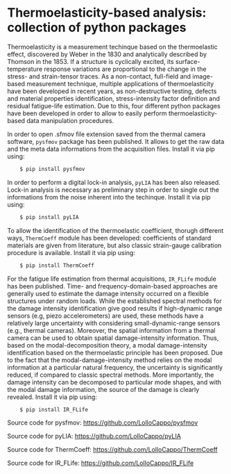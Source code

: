 # Thermoelasticity-based analysis: collection of python packages

Thermoelasticity is a measurement techinque based on the thermoelastic effect, discovered by Weber in the 1830 and analytically described by Thomson in the 1853. If a structure is cyclically excited, its surface-temperature response variations are proportional to the change in the stress- and strain-tensor traces. As a non-contact, full-field and image-based measurement technique, multiple applications of thermoelasticity have been developed in recent years, as non-destructive testing, defects and material properties identification, stress-intensity factor definition and residual fatigue-life estimation. Due to this, four different python packages have been developed in order to allow to easily perform thermoelasticity-based data manipulation procedures.

In order to open .sfmov file extension saved from the thermal camera software, `pysfmov` package has been published. It allows to get the raw data and the meta data informations from the acquisition files. Install it via pip using:
```python
    $ pip install pysfmov
```	
In order to perform a digital lock-in analysis, `pyLIA` has been also released. Lock-in analysis is necessary as preliminary step in order to single out the informations from the noise inherent into the techinque. Install it via pip using:
```python
    $ pip install pyLIA
```	
To allow the identification of the thermoelastic coefficient, thorugh different ways, `ThermCoeff` module has been developed: coefficients of standard materials are given from literature, but also classic strain-gauge calibration procedure is available. Install it via pip using:
```python
    $ pip install ThermCoeff
```	
For the fatigue life estimation from thermal acquisitions, `IR_FLife` module has been published. Time- and frequency-domain-based approaches are generally used to estimate the damage intensity occurred on a flexible structures under random loads. While the established spectral methods for the damage intensity identification give good results if high-dynamic range sensors (e.g, piezo accelerometers) are used, these methods have a relatively large uncertainty with considering small-dynamic-range sensors (e.g., thermal cameras). Moreover, the spatial information from a thermal camera can be used to obtain spatial damage-intensity information. Thus, based on the modal-decomposition theory, a modal damage-intensity identification based on the thermoelastic principle has been proposed. Due to the fact that the modal-damage-intensity method relies on the modal information at a particular natural frequency, the uncertainty is significantly reduced, if compared to classic spectral methods. More importantly, the damage intensity can be decomposed to particular mode shapes, and with the modal damage information, the source of the damage is clearly revealed. Install it via pip using:
```python
    $ pip install IR_FLife
```	

Source code for pysfmov: https://github.com/LolloCappo/pysfmov

Source code for pyLIA: https://github.com/LolloCappo/pyLIA

Source code for ThermCoeff: https://github.com/LolloCappo/ThermCoeff

Source code for IR_FLife: https://github.com/LolloCappo/IR_FLife


